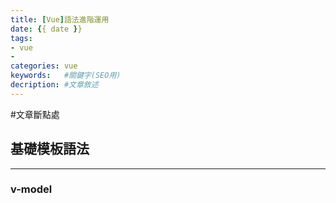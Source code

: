 ```yaml
---
title: [Vue]語法進階運用
date: {{ date }}
tags:
- vue
- 
categories: vue
keywords:   #關鍵字(SEO用)
decription: #文章敘述
---
```

#文章斷點處
<!--more-->

## 基礎模板語法
---

### v-model

